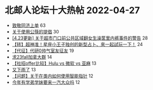 # 北邮人论坛十大热帖 2022-04-27

- [致敬同济上单](https://bbs.byr.cn/article/Picture/3318693) 63
- [关于使用公筷的提倡](https://bbs.byr.cn/article/Health/228669) 30
- [[4.23更新] 关于超市门口前公共区域翻女生澡筐里内裤事件的警告](https://bbs.byr.cn/article/Talking/6340188) 28
- [【转】超神准！星座小王子独创的新型占卜、來一起試玩一下！](https://bbs.byr.cn/article/Constellations/326533) 24
- [【代征】代研0帅气室友征友](https://bbs.byr.cn/article/Friends/2020382) 19
- [求23fall加拿大群](https://bbs.byr.cn/article/GoAbroad/383864) 14
- [【社招offer比较】Hulu vs 微软 vs 亚麻](https://bbs.byr.cn/article/WorkLife/1184921) 13
- [又下雨了](https://bbs.byr.cn/article/Feeling/3187629) 13
- [【问题】关于在类内如何使用智能指针](https://bbs.byr.cn/article/CPP/101870) 12
- [今年有学弟学妹要来一汽大众吗](https://bbs.byr.cn/article/Job/2162433) 12


